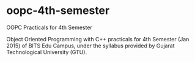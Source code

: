 # oopc-4th-semester
OOPC Practicals for 4th Semester

Object Oriented Programming with C++ practicals for 4th Semester (Jan 2015) of BITS Edu Campus, under the syllabus provided by Gujarat Technological University (GTU).
